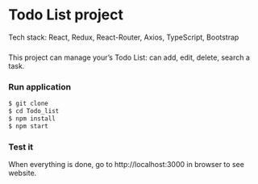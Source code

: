 # Todo List project 

Tech stack: React, Redux, React-Router, Axios, TypeScript, Bootstrap

###
 
This project can manage your’s Todo List: can add, edit, delete, search a task.

### Run application 

```sh
$ git clone 
$ cd Todo_list
$ npm install 
$ npm start
```


### Test it

When everything is done, go to http://localhost:3000 in browser to see website.

